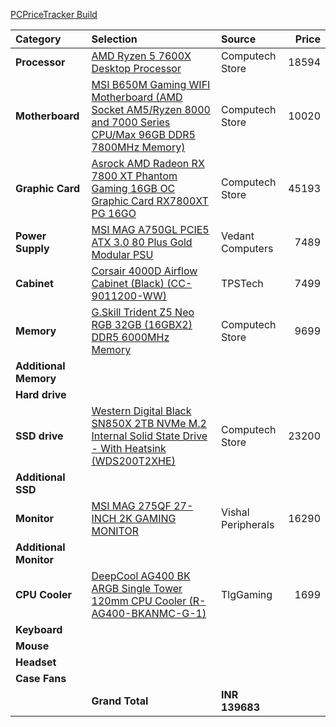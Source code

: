 [PCPriceTracker Build](https://pcpricetracker.in/b/s/879db2cf-502c-4762-8882-bc0996cf2f86)

Category|Selection|Source|Price
:----|:----|:----|----:
**Processor** | [AMD Ryzen 5 7600X Desktop Processor](https://pcpricetracker.in/products/84870a3207bcc79d28b32a01082f8ca0) | Computech Store | 18594
**Motherboard** | [MSI B650M Gaming WIFI Motherboard (AMD Socket AM5/Ryzen 8000 and 7000 Series CPU/Max 96GB DDR5 7800MHz Memory)](https://pcpricetracker.in/products/eccdd13e521a102f3b4c4db0d17dffba) | Computech Store | 10020
**Graphic Card** | [Asrock AMD Radeon RX 7800 XT Phantom Gaming 16GB OC Graphic Card RX7800XT PG 16GO](https://pcpricetracker.in/products/3d3bbcc1fe73a32c893cf7a43f8b6abc) | Computech Store | 45193
**Power Supply** | [MSI MAG A750GL PCIE5 ATX 3.0 80 Plus Gold Modular PSU](https://pcpricetracker.in/products/566f30f454520c4b938338f0668ddaa8) | Vedant Computers | 7489
**Cabinet** | [Corsair 4000D Airflow Cabinet (Black) (CC-9011200-WW)](https://pcpricetracker.in/products/fc0605e5edd3403d995d710800997ee4) | TPSTech | 7499
**Memory** | [G.Skill Trident Z5 Neo RGB 32GB (16GBX2) DDR5 6000MHz Memory](https://pcpricetracker.in/products/0d609bb11161a101d43cc483e0f5d308) | Computech Store | 9699
**Additional Memory** |  |  | 
**Hard drive** |  |  | 
**SSD drive** | [Western Digital Black SN850X 2TB NVMe M.2 Internal Solid State Drive - With Heatsink (WDS200T2XHE)](https://pcpricetracker.in/products/d1ff3b9d679eeb489166f17c3edb97bc) | Computech Store | 23200
**Additional SSD** |  |  | 
**Monitor** | [MSI MAG 275QF 27-INCH 2K GAMING MONITOR](https://pcpricetracker.in/products/71a48e9d98435aa4ca66e28bbcdf54aa) | Vishal Peripherals | 16290
**Additional Monitor** |  |  | 
**CPU Cooler** | [DeepCool AG400 BK ARGB Single Tower 120mm CPU Cooler (R-AG400-BKANMC-G-1)](https://pcpricetracker.in/products/b803c433c17de15e98f9bc9431162a50) | TlgGaming | 1699
**Keyboard** |  |  | 
**Mouse** |  |  | 
**Headset** |  |  | 
**Case Fans** |  |  | 
| | **Grand Total** | **INR 139683** |